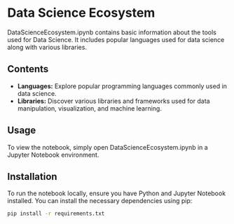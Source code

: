 # Data Science Ecosystem

DataScienceEcosystem.ipynb contains basic information about the tools used for Data Science. It includes popular languages used for data science along with various libraries.

## Contents

- **Languages:** Explore popular programming languages commonly used in data science.
- **Libraries:** Discover various libraries and frameworks used for data manipulation, visualization, and machine learning.

## Usage

To view the notebook, simply open DataScienceEcosystem.ipynb in a Jupyter Notebook environment.

## Installation

To run the notebook locally, ensure you have Python and Jupyter Notebook installed. You can install the necessary dependencies using pip:

```bash
pip install -r requirements.txt
